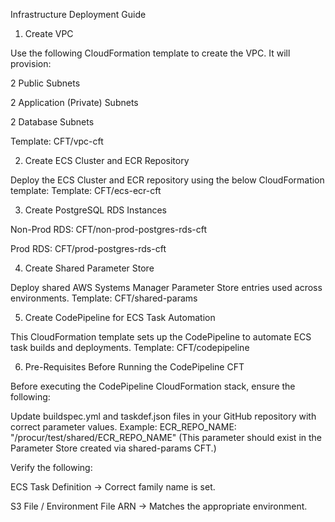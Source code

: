 Infrastructure Deployment Guide
1. Create VPC

Use the following CloudFormation template to create the VPC.
It will provision:

2 Public Subnets

2 Application (Private) Subnets

2 Database Subnets

Template: CFT/vpc-cft

2. Create ECS Cluster and ECR Repository

Deploy the ECS Cluster and ECR repository using the below CloudFormation template:
Template: CFT/ecs-ecr-cft

3. Create PostgreSQL RDS Instances

Non-Prod RDS:
CFT/non-prod-postgres-rds-cft

Prod RDS:
CFT/prod-postgres-rds-cft

4. Create Shared Parameter Store

Deploy shared AWS Systems Manager Parameter Store entries used across environments.
Template: CFT/shared-params

5. Create CodePipeline for ECS Task Automation

This CloudFormation template sets up the CodePipeline to automate ECS task builds and deployments.
Template: CFT/codepipeline

6. Pre-Requisites Before Running the CodePipeline CFT

Before executing the CodePipeline CloudFormation stack, ensure the following:

Update buildspec.yml and taskdef.json files in your GitHub repository with correct parameter values.
Example:
ECR_REPO_NAME: "/procur/test/shared/ECR_REPO_NAME"
(This parameter should exist in the Parameter Store created via shared-params CFT.)

Verify the following:

ECS Task Definition → Correct family name is set.

S3 File / Environment File ARN → Matches the appropriate environment.
